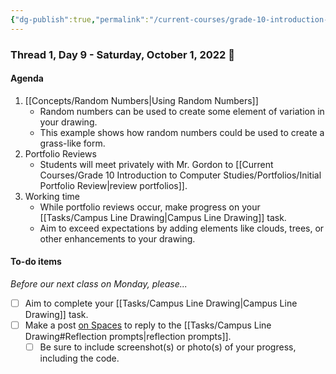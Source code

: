 ```yaml
---
{"dg-publish":true,"permalink":"/current-courses/grade-10-introduction-to-computer-studies/section-2/thread-1/day-9/","dgHomeLink":false}
---
```


### Thread 1, Day 9 - Saturday, October 1, 2022 🍂
#### Agenda
1. [[Concepts/Random Numbers|Using Random Numbers]]
	- Random numbers can be used to create some element of variation in your drawing.
	- This example shows how random numbers could be used to create a grass-like form.
2. Portfolio Reviews
	- Students will meet privately with Mr. Gordon to [[Current Courses/Grade 10 Introduction to Computer Studies/Portfolios/Initial Portfolio Review|review portfolios]].
3. Working time
	- While portfolio reviews occur, make progress on your [[Tasks/Campus Line Drawing|Campus Line Drawing]] task.
	- Aim to  exceed expectations by adding elements like clouds, trees, or other enhancements to your drawing.
 
#### To-do items
*Before our next class on Monday, please...*

- [ ] Aim to complete your [[Tasks/Campus Line Drawing|Campus Line Drawing]] task.
- [ ] Make a post [on Spaces](https://ca.spacesedu.com/) to reply to the [[Tasks/Campus Line Drawing#Reflection prompts|reflection prompts]].
	- [ ] Be sure to include screenshot(s) or photo(s) of your progress, including the code.